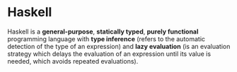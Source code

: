 # Haskell

Haskell is a **general-purpose**, **statically typed**, **purely functional** programming language with **type inference** (refers to the automatic detection of the type of an expression) and **lazy evaluation** (is an evaluation strategy which delays the evaluation of an expression until its value is needed, which avoids repeated evaluations).
